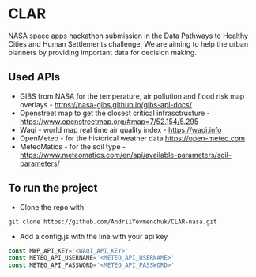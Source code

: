 # CLAR
NASA space apps hackathon submission in the Data Pathways to Healthy Cities and Human Settlements 
challenge. We are aiming to help the urban planners by providing important data for decision making.

## Used APIs
- GIBS from NASA for the temperature, air pollution and flood risk map overlays - https://nasa-gibs.github.io/gibs-api-docs/
- Openstreet map to get the closest critical infrasctructure - https://www.openstreetmap.org/#map=7/52.154/5.295
- Waqi - world map real time air quality index - https://waqi.info
- OpenMeteo - for the historical weather data https://open-meteo.com
- MeteoMatics - for the soil type - https://www.meteomatics.com/en/api/available-parameters/soil-parameters/

## To run the project
- Clone the repo with 
```console 
git clone https://github.com/AndriiYevmenchuk/CLAR-nasa.git
```
- Add a config.js with the line with your api key
```javascript
const MWP_API_KEY='<WAQI_API_KEY>'
const METEO_API_USERNAME='<METEO_API_USERNAME>'
const METEO_API_PASSWORD='<METEO_API_PASSWORD>'
```
